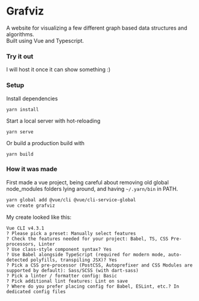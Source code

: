 # Grafviz

A website for visualizing a few different graph based data structures and algorithms.  
Built using Vue and Typescript.

### Try it out
I will host it once it can show something :)

### Setup
Install dependencies
```
yarn install
```

Start a local server with hot-reloading
```
yarn serve
```

Or build a production build with
```
yarn build
```

### How it was made
First made a vue project, being careful about removing old global node_modules
folders lying around, and having `~/.yarn/bin` in PATH.
``` sh
yarn global add @vue/cli @vue/cli-service-global
vue create grafviz
```

My create looked like this:
```
Vue CLI v4.3.1
? Please pick a preset: Manually select features
? Check the features needed for your project: Babel, TS, CSS Pre-processors, Linter
? Use class-style component syntax? Yes
? Use Babel alongside TypeScript (required for modern mode, auto-detected polyfills, transpiling JSX)? Yes
? Pick a CSS pre-processor (PostCSS, Autoprefixer and CSS Modules are supported by default): Sass/SCSS (with dart-sass)
? Pick a linter / formatter config: Basic
? Pick additional lint features: Lint on save
? Where do you prefer placing config for Babel, ESLint, etc.? In dedicated config files
```
